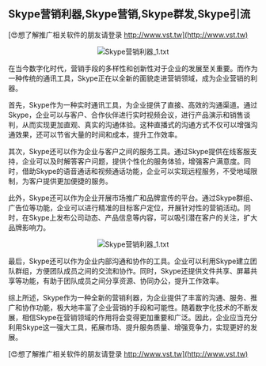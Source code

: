 ## **Skype营销利器,Skype营销,Skype群发,Skype引流**

[😍想了解推广相关软件的朋友请登录 http://www.vst.tw](http://www.vst.tw)

 <center><img src="https://vst.tw/MP4/tuiguang/png/7.png" alt="Skype营销利器_1.txt"></center>

在当今数字化时代，营销手段的多样性和创新性对于企业的发展至关重要。而作为一种传统的通讯工具，Skype正在以全新的面貌走进营销领域，成为企业营销的利器。

首先，Skype作为一种实时通讯工具，为企业提供了直接、高效的沟通渠道。通过Skype，企业可以与客户、合作伙伴进行实时视频会议，进行产品演示和销售谈判，从而实现更加直观、真实的沟通体验。这种直播式的沟通方式不仅可以增强沟通效果，还可以节省大量的时间和成本，提升工作效率。

其次，Skype还可以作为企业与客户之间的服务工具。通过Skype提供在线客服支持，企业可以及时解答客户问题，提供个性化的服务体验，增强客户满意度。同时，借助Skype的语音通话和视频通话功能，企业可以实现远程服务，不受地域限制，为客户提供更加便捷的服务。

此外，Skype还可以作为企业开展市场推广和品牌宣传的平台。通过Skype群组、广告位等功能，企业可以进行精准的目标客户定位，开展针对性的营销活动。同时，在Skype上发布公司动态、产品信息等内容，可以吸引潜在客户的关注，扩大品牌影响力。

 <center><img src="https://vst.tw/MP4/tuiguang/png/4.png" alt="Skype营销利器_1.txt"></center>

最后，Skype还可以作为企业内部沟通和协作的工具。企业可以利用Skype建立团队群组，方便团队成员之间的交流和协作。同时，Skype还提供文件共享、屏幕共享等功能，有助于团队成员之间分享资源、协同办公，提升工作效率。

综上所述，Skype作为一种全新的营销利器，为企业提供了丰富的沟通、服务、推广和协作功能，极大地丰富了企业营销的手段和可能性。随着数字化技术的不断发展，相信Skype在营销领域的作用将会变得更加重要和广泛。因此，企业应当充分利用Skype这一强大工具，拓展市场、提升服务质量、增强竞争力，实现更好的发展。

[😍想了解推广相关软件的朋友请登录 http://www.vst.tw](http://www.vst.tw)




